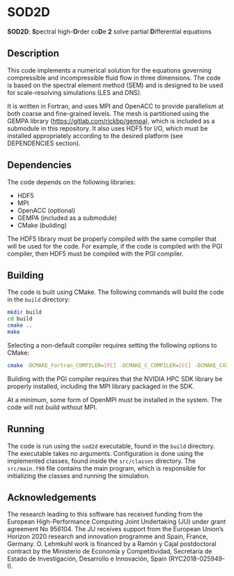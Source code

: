# SOD2D

**SOD2D**: **S**pectral high-**O**rder co**D**e **2** solve partial **D**ifferential equations

## Description

This code implements a numerical solution for the equations governing compressible and incompressible fluid flow in three dimensions. The code is based on the spectral element method (SEM) and is designed to be used for scale-resolving simulations (LES and DNS).

It is written in Fortran, and uses MPI and OpenACC to provide parallelism at both coarse and fine-grained levels. The mesh is partitioned using the GEMPA library (https://gitlab.com/rickbp/gempa), which is included as a submodule in this repository. It also uses HDF5 for I/O, which must be installed appropriately according to the desired platform (see DEPENDENCIES section).

## Dependencies

The code depends on the following libraries:

* HDF5
* MPI
* OpenACC (optional)
* GEMPA (included as a submodule)
* CMake (building)

The HDF5 library must be properly compiled with the same compiler that will be used for the code. For example, if the code is compiled with the PGI compiler, then HDF5 must be compiled with the PGI compiler.

## Building

The code is built using CMake. The following commands will build the code in the `build` directory:

```bash
mkdir build
cd build
cmake ..
make
```

Selecting a non-default compiler requires setting the following options to CMake:

```bash
cmake -DCMAKE_Fortran_COMPILER=[FC] -DCMAKE_C_COMPILER=[CC] -DCMAKE_CXX_COMPILER=[CXX] ..
```

Building with the PGI compiler requires that the NVIDIA HPC SDK library be properly installed, including the MPI library packaged in the SDK.

At a minimum, some form of OpenMPI must be installed in the system. The code will not build without MPI.

## Running

The code is run using the `sod2d` executable, found in the `build` directory. The executable takes no arguments. Configuration is done using the implemented classes, found inside the `src/classes` directory. The `src/main.f90` file contains the main program, which is responsible for initializing the classes and running the simulation.

## Acknowledgements

The research leading to this software has received funding from the European High-Performance Computing Joint Undertaking (JU) under grant agreement No 956104. The JU receives support from the European Union’s Horizon 2020 research and innovation programme and Spain, France, Germany.
O. Lehmkuhl work is financed by a Ramón y Cajal postdoctoral contract by the Ministerio de Economía y Competitividad, Secretaría de Estado de Investigación, Desarrollo e Innovación, Spain (RYC2018-025949-I).



